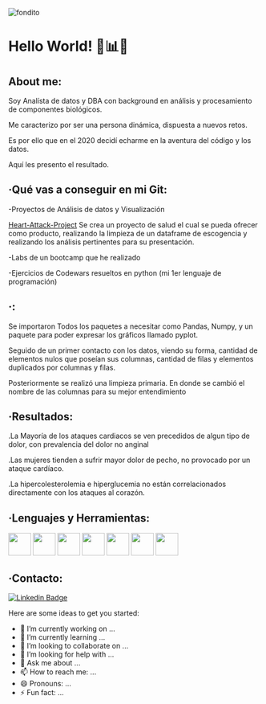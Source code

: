 ![fondito](https://user-images.githubusercontent.com/66042132/110010245-5e543580-7d1e-11eb-8b1b-5dacd2cdb194.gif)

<h1>Hello World! 👋📊🚀</h1>

<h2>About me:</h2>

Soy Analísta de datos y DBA con background en análisis y procesamiento de componentes biológicos.

Me caracterizo por ser una persona dinámica, dispuesta a nuevos retos.

Es por ello que en el 2020 decidí echarme en la aventura del código y los datos. 

Aquí les presento el resultado.

<h2>·Qué vas a conseguir en mi Git:</h2>

-Proyectos de Análisis de datos y Visualización

[Heart-Attack-Project](https://github.com/Joycelili/Heart-Attack-Project) Se crea un proyecto de salud el cual se pueda ofrecer como producto, realizando la limpieza de un dataframe de escogencia y realizando los análisis pertinentes para su presentación.

-Labs de un bootcamp que he realizado

-Ejercicios de Codewars resueltos en python (mi 1er lenguaje de programación)

<h2>·:</h2>

Se importaron Todos los paquetes a necesitar como Pandas, Numpy, y un paquete para poder expresar los gráficos llamado pyplot.
  
Seguido de un primer contacto con los datos, viendo su forma, cantidad de elementos nulos que poseían sus columnas, cantidad de filas y elementos duplicados por columnas y filas.

Posteriormente se realizó una limpieza primaria. En donde se cambió el nombre de las columnas para su mejor entendimiento

<h2>·Resultados:</h2>

.La Mayoría de los ataques cardiacos se ven precedidos de algun tipo de dolor, con prevalencia del dolor no anginal

.Las mujeres tienden a sufrir mayor dolor de pecho, no provocado por un ataque cardíaco.

.La hipercolesterolemia e hiperglucemia no están correlacionados directamente con los ataques al corazón.

<h2>·Lenguajes y Herramientas:</h2>

<img height="45" src="https://cdn.svgporn.com/logos/python.svg">  <img height="45" src="https://cdn.svgporn.com/logos/mysql.svg">  <img height="45" src="https://cdn.svgporn.com/logos/mongodb.svg">   <img height="45" src="https://cdn.svgporn.com/logos/flask.svg">   <img height="45" src="https://cdn.svgporn.com/logos/html-5.svg">   <img height="45" src="https://cdn.svgporn.com/logos/github-icon.svg">   <img height="45" src="https://cdn.svgporn.com/logos/git.svg">


<h2>·Contacto:</h2>

[![Linkedin Badge](https://img.shields.io/badge/-Joyce_Acevedo-blue?style=flat-square&logo=Linkedin&logoColor=white&link=https://https://www.linkedin.com/in/joyce-acevedo-salcedo/)](https://www.linkedin.com/in/joyce-acevedo-salcedo/)

Here are some ideas to get you started:

- 🔭 I’m currently working on ...
- 🌱 I’m currently learning ...
- 👯 I’m looking to collaborate on ...
- 🤔 I’m looking for help with ...
- 💬 Ask me about ...
- 📫 How to reach me: ...
- 😄 Pronouns: ...
- ⚡ Fun fact: ...

